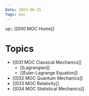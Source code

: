 ```yaml
---
Date: 2023-06-25
Tags: moc
---
```

up:: [[000 MOC Home]] 

# Topics
- [[031 MOC Classical Mechanics]]
	- [[Lagrangian]]
	- [[Euler-Lagrange Equation]]
- [[032 MOC Quantum Mechanics]]
- [[033 MOC Relativity]]
- [[034 MOC Statistical Mechanics]]